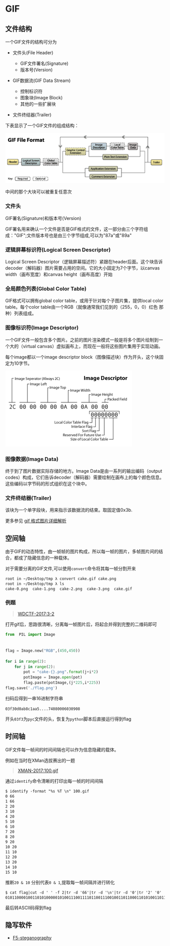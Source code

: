 # GIF

## 文件结构

一个GIF文件的结构可分为

- 文件头(File Header)
	- GIF文件署名(Signature)
	- 版本号(Version)

- GIF数据流(GIF Data Stream)
	- 控制标识符
	- 图象块(Image Block)
	- 其他的一些扩展块

- 文件终结器(Trailer)

下表显示了一个GIF文件的组成结构：

![gif](/misc/picture/figure/gif.png)

中间的那个大块可以被重复任意次

### 文件头

GIF署名(Signature)和版本号(Version)

GIF署名用来确认一个文件是否是GIF格式的文件，这一部分由三个字符组成："GIF";文件版本号也是由三个字节组成,可以为"87a"或"89a"

### 逻辑屏幕标识符(Logical Screen Descriptor)

Logical Screen Descriptor（逻辑屏幕描述符）紧跟在header后面。这个块告诉decoder（解码器）图片需要占用的空间。它的大小固定为7个字节，以canvas width（画布宽度）和canvas height（画布高度）开始

### 全局颜色列表(Global Color Table)

GIF格式可以拥有global color table，或用于针对每个子图片集，提供local color table。每个color table由一个RGB（就像通常我们见到的（255，0，0）红色 那种）列表组成。

### 图像标识符(Image Descriptor)

一个GIF文件一般包含多个图片。之前的图片渲染模式一般是将多个图片绘制到一个大的（virtual canvas）虚拟画布上，而现在一般将这些图片集用于实现动画。

每个image都以一个image descriptor block（图像描述块）作为开头，这个块固定为10字节。

![imagesdescription](/misc/picture/figure/imagesdescription.png)

### 图像数据(Image Data)

终于到了图片数据实际存储的地方。Image Data是由一系列的输出编码（output codes）构成，它们告诉decoder（解码器）需要绘制在画布上的每个颜色信息。这些编码以字节码的形式组织在这个块中。
 

### 文件终结器(Trailer)

该块为一个单字段块，用来指示该数据流的结束。取固定值0x3b.

更多参见 [gif 格式图片详细解析](http://www.jianshu.com/p/df52f1511cf8)

## 空间轴

由于GIF的动态特性，由一帧帧的图片构成，所以每一帧的图片，多帧图片间的结合，都成了隐藏信息的一种载体。

对于需要分离的GIF文件,可以使用`convert`命令将其每一帧分割开来

```shell
root in ~/Desktop/tmp λ convert cake.gif cake.png
root in ~/Desktop/tmp λ ls
cake-0.png  cake-1.png  cake-2.png  cake-3.png  cake.gif
```

### 例题

> <a href="/misc/picture/file/cake.gif">WDCTF-2017:3-2</a>

打开gif后，思路很清晰，分离每一帧图片后，将起合并得到完整的二维码即可

```python
from  PIL import Image


flag = Image.new("RGB",(450,450))

for i in range(2):
	for j in range(2):
		pot = "cake-{}.png".format(j+i*2)
		potImage = Image.open(pot)
		flag.paste(potImage,(j*225,i*225))
flag.save('./flag.png')
```

扫码后得到一串16进制字符串

`03f30d0ab8c1aa5....74080006030908`

开头`03f3`为`pyc`文件的头，恢复为`python`脚本后直接运行得到flag

## 时间轴

GIF文件每一帧间的时间间隔也可以作为信息隐藏的载体。

例如在当时在XMan选拔赛出的一题

> <a href="/misc/picture/file/100.gif">XMAN-2017:100.gif</a>

通过`identify`命令清晰的打印出每一帧的时间间隔

```shell
$ identify -format "%s %T \n" 100.gif
0 66
1 66
2 20
3 10
4 20
5 10
6 10
7 20
8 20
9 20
10 20
11 10
12 20
13 20
14 10
15 10
```

推断`20 & 10` 分别代表`0 & 1`,提取每一帧间隔并进行转化

```shell
$ cat flag|cut -d ' ' -f 2|tr -d '66'|tr -d '\n'|tr -d '0'|tr '2' '0'
0101100001001101010000010100111001111011001110010011011000110101001101110011010101100010011001010110010101100100001101000110010001100101011000010011000100111000011001000110010101100100001101000011011100110011001101010011011000110100001100110110000101100101011000110110011001100001001100110011010101111101#
```

最后转ASCII码得到flag

## 隐写软件

- [F5-steganography](https://github.com/matthewgao/F5-steganography)

